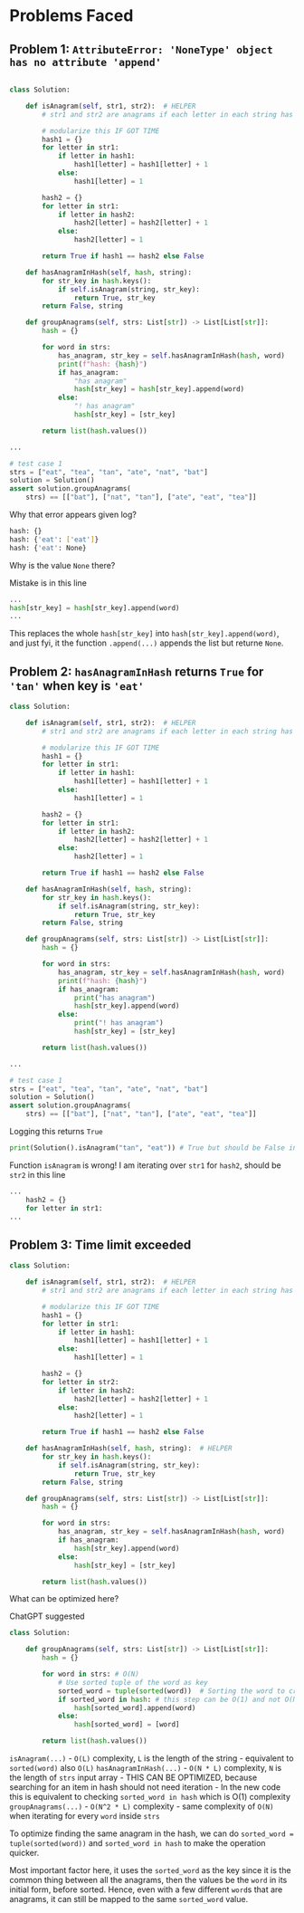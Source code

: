 # Problems Faced
## Problem 1: `AttributeError: 'NoneType' object has no attribute 'append'`
```python

class Solution:

    def isAnagram(self, str1, str2):  # HELPER
        # str1 and str2 are anagrams if each letter in each string has the same number of appearances

        # modularize this IF GOT TIME
        hash1 = {}
        for letter in str1:
            if letter in hash1:
                hash1[letter] = hash1[letter] + 1
            else:
                hash1[letter] = 1

        hash2 = {}
        for letter in str1:
            if letter in hash2:
                hash2[letter] = hash2[letter] + 1
            else:
                hash2[letter] = 1

        return True if hash1 == hash2 else False

    def hasAnagramInHash(self, hash, string):
        for str_key in hash.keys():
            if self.isAnagram(string, str_key):
                return True, str_key
        return False, string

    def groupAnagrams(self, strs: List[str]) -> List[List[str]]:
        hash = {}

        for word in strs:
            has_anagram, str_key = self.hasAnagramInHash(hash, word)
            print(f"hash: {hash}")
            if has_anagram:
                "has anagram"
                hash[str_key] = hash[str_key].append(word)
            else:
                "! has anagram"
                hash[str_key] = [str_key]

        return list(hash.values())

...

# test case 1
strs = ["eat", "tea", "tan", "ate", "nat", "bat"]
solution = Solution()
assert solution.groupAnagrams(
    strs) == [["bat"], ["nat", "tan"], ["ate", "eat", "tea"]]

```

Why that error appears given log?
```bash
hash: {}
hash: {'eat': ['eat']}
hash: {'eat': None}
```

Why is the value `None` there?

Mistake is in this line
```python
...
hash[str_key] = hash[str_key].append(word)
...
```
This replaces the whole `hash[str_key]` into `hash[str_key].append(word)`, and just fyi, it the function `.append(...)` appends the list but returne `None`.


## Problem 2: `hasAnagramInHash` returns `True` for `'tan'` when key is `'eat'`
```python
class Solution:

    def isAnagram(self, str1, str2):  # HELPER
        # str1 and str2 are anagrams if each letter in each string has the same number of appearances

        # modularize this IF GOT TIME
        hash1 = {}
        for letter in str1:
            if letter in hash1:
                hash1[letter] = hash1[letter] + 1
            else:
                hash1[letter] = 1

        hash2 = {}
        for letter in str1:
            if letter in hash2:
                hash2[letter] = hash2[letter] + 1
            else:
                hash2[letter] = 1

        return True if hash1 == hash2 else False

    def hasAnagramInHash(self, hash, string):
        for str_key in hash.keys():
            if self.isAnagram(string, str_key):
                return True, str_key
        return False, string

    def groupAnagrams(self, strs: List[str]) -> List[List[str]]:
        hash = {}

        for word in strs:
            has_anagram, str_key = self.hasAnagramInHash(hash, word)
            print(f"hash: {hash}")
            if has_anagram:
                print("has anagram")
                hash[str_key].append(word)
            else:
                print("! has anagram")
                hash[str_key] = [str_key]

        return list(hash.values())

...

# test case 1
strs = ["eat", "tea", "tan", "ate", "nat", "bat"]
solution = Solution()
assert solution.groupAnagrams(
    strs) == [["bat"], ["nat", "tan"], ["ate", "eat", "tea"]]

```

Logging this returns `True`
```python
print(Solution().isAnagram("tan", "eat")) # True but should be False instead
```

Function `isAnagram` is wrong!
I am iterating over `str1` for `hash2`, should be `str2` in this line
```python
...        
    hash2 = {}
    for letter in str1:
...
```

## Problem 3: Time limit exceeded
```python
class Solution:

    def isAnagram(self, str1, str2):  # HELPER
        # str1 and str2 are anagrams if each letter in each string has the same number of appearances

        # modularize this IF GOT TIME
        hash1 = {}
        for letter in str1:
            if letter in hash1:
                hash1[letter] = hash1[letter] + 1
            else:
                hash1[letter] = 1

        hash2 = {}
        for letter in str2:
            if letter in hash2:
                hash2[letter] = hash2[letter] + 1
            else:
                hash2[letter] = 1

        return True if hash1 == hash2 else False

    def hasAnagramInHash(self, hash, string):  # HELPER
        for str_key in hash.keys():
            if self.isAnagram(string, str_key):
                return True, str_key
        return False, string

    def groupAnagrams(self, strs: List[str]) -> List[List[str]]:
        hash = {}

        for word in strs:
            has_anagram, str_key = self.hasAnagramInHash(hash, word)
            if has_anagram:
                hash[str_key].append(word)
            else:
                hash[str_key] = [str_key]

        return list(hash.values())
```

What can be optimized here?

ChatGPT suggested
```python
class Solution:

    def groupAnagrams(self, strs: List[str]) -> List[List[str]]:
        hash = {}

        for word in strs: # O(N)
            # Use sorted tuple of the word as key
            sorted_word = tuple(sorted(word))  # Sorting the word to create a unique key  for anagrams, at most O(L^2)
            if sorted_word in hash: # this step can be O(1) and not O(N) since we don't need to iterate over every word in the hash
                hash[sorted_word].append(word)
            else:
                hash[sorted_word] = [word]

        return list(hash.values())
```

`isAnagram(...)` - `O(L)` complexity, `L` is the length of the string - equivalent to `sorted(word)` also `O(L)`
`hasAnagramInHash(...)` - `O(N * L)` complexity, `N` is the length of `strs` input array - THIS CAN BE OPTIMIZED, because searching for an item in hash should not need iteration - In the new code this is equivalent to checking `sorted_word in hash` which is O(1) complexity
`groupAnagrams(...)` - `O(N^2 * L)` complexity - same complexity of `O(N)` when iterating for every `word` inside `strs`

To optimize finding the same anagram in the hash, we can do `sorted_word = tuple(sorted(word))` and `sorted_word in hash` to make the operation quicker.

Most important factor here, it uses the `sorted_word` as the key since it is the common thing between all the anagrams, then the values be the `word` in its initial form, before sorted. Hence, even with a few different `word`s that are anagrams, it can still be mapped to the same `sorted_word` value.